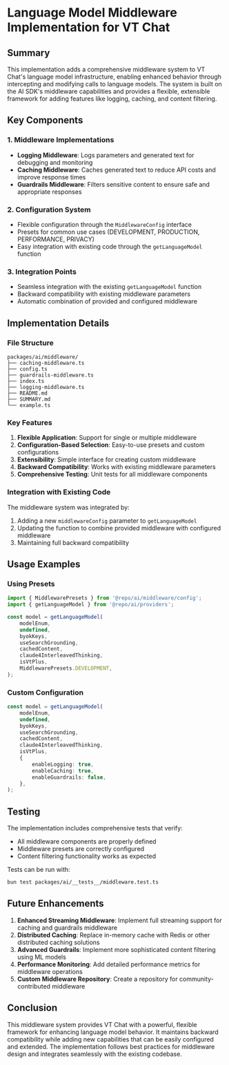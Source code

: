 # Language Model Middleware Implementation for VT Chat

## Summary

This implementation adds a comprehensive middleware system to VT Chat's language model infrastructure, enabling enhanced behavior through intercepting and modifying calls to language models. The system is built on the AI SDK's middleware capabilities and provides a flexible, extensible framework for adding features like logging, caching, and content filtering.

## Key Components

### 1. Middleware Implementations

- **Logging Middleware**: Logs parameters and generated text for debugging and monitoring
- **Caching Middleware**: Caches generated text to reduce API costs and improve response times
- **Guardrails Middleware**: Filters sensitive content to ensure safe and appropriate responses

### 2. Configuration System

- Flexible configuration through the `MiddlewareConfig` interface
- Presets for common use cases (DEVELOPMENT, PRODUCTION, PERFORMANCE, PRIVACY)
- Easy integration with existing code through the `getLanguageModel` function

### 3. Integration Points

- Seamless integration with the existing `getLanguageModel` function
- Backward compatibility with existing middleware parameters
- Automatic combination of provided and configured middleware

## Implementation Details

### File Structure

```
packages/ai/middleware/
├── caching-middleware.ts
├── config.ts
├── guardrails-middleware.ts
├── index.ts
├── logging-middleware.ts
├── README.md
├── SUMMARY.md
└── example.ts
```

### Key Features

1. **Flexible Application**: Support for single or multiple middleware
2. **Configuration-Based Selection**: Easy-to-use presets and custom configurations
3. **Extensibility**: Simple interface for creating custom middleware
4. **Backward Compatibility**: Works with existing middleware parameters
5. **Comprehensive Testing**: Unit tests for all middleware components

### Integration with Existing Code

The middleware system was integrated by:

1. Adding a new `middlewareConfig` parameter to `getLanguageModel`
2. Updating the function to combine provided middleware with configured middleware
3. Maintaining full backward compatibility

## Usage Examples

### Using Presets

```typescript
import { MiddlewarePresets } from '@repo/ai/middleware/config';
import { getLanguageModel } from '@repo/ai/providers';

const model = getLanguageModel(
    modelEnum,
    undefined,
    byokKeys,
    useSearchGrounding,
    cachedContent,
    claude4InterleavedThinking,
    isVtPlus,
    MiddlewarePresets.DEVELOPMENT,
);
```

### Custom Configuration

```typescript
const model = getLanguageModel(
    modelEnum,
    undefined,
    byokKeys,
    useSearchGrounding,
    cachedContent,
    claude4InterleavedThinking,
    isVtPlus,
    {
        enableLogging: true,
        enableCaching: true,
        enableGuardrails: false,
    },
);
```

## Testing

The implementation includes comprehensive tests that verify:

- All middleware components are properly defined
- Middleware presets are correctly configured
- Content filtering functionality works as expected

Tests can be run with:

```bash
bun test packages/ai/__tests__/middleware.test.ts
```

## Future Enhancements

1. **Enhanced Streaming Middleware**: Implement full streaming support for caching and guardrails middleware
2. **Distributed Caching**: Replace in-memory cache with Redis or other distributed caching solutions
3. **Advanced Guardrails**: Implement more sophisticated content filtering using ML models
4. **Performance Monitoring**: Add detailed performance metrics for middleware operations
5. **Custom Middleware Repository**: Create a repository for community-contributed middleware

## Conclusion

This middleware system provides VT Chat with a powerful, flexible framework for enhancing language model behavior. It maintains backward compatibility while adding new capabilities that can be easily configured and extended. The implementation follows best practices for middleware design and integrates seamlessly with the existing codebase.

